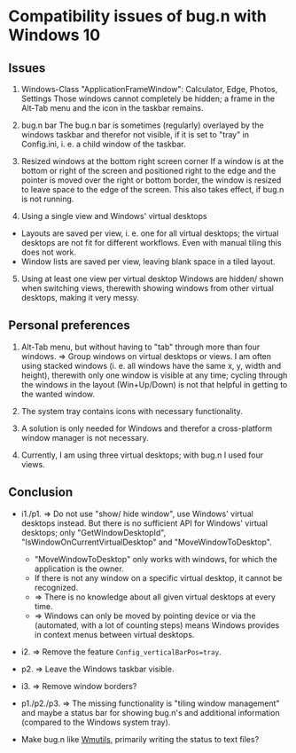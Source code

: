 # Compatibility issues of bug.n with Windows 10


## Issues

1. Windows-Class "ApplicationFrameWindow": Calculator, Edge, Photos, Settings
  Those windows cannot completely be hidden; a frame in the Alt-Tab menu and the icon in the taskbar remains.

2. bug.n bar
  The bug.n bar is sometimes (regularly) overlayed by the windows taskbar and therefor not visible, if it is set to "tray" in Config.ini, i. e. a child window of the taskbar.

3. Resized windows at the bottom right screen corner
  If a window is at the bottom or right of the screen and positioned right to the edge and the pointer is moved over the right or bottom border, the window is resized to leave space to the edge of the screen.
  This also takes effect, if bug.n is not running.

4. Using a single view and Windows' virtual desktops
  * Layouts are saved per view, i. e. one for all virtual desktops; the virtual desktops are not fit for different workflows. Even with manual tiling this does not work.
  * Window lists are saved per view, leaving blank space in a tiled layout.

5. Using at least one view per virtual desktop
  Windows are hidden/ shown when switching views, therewith showing windows from other virtual desktops, making it very messy.


## Personal preferences

1. Alt-Tab menu, but without having to "tab" through more than four windows. => Group windows on virtual desktops or views.
  I am often using stacked windows (i. e. all windows have the same x, y, width and height), therewith only one window is visible at any time; cycling through the windows in the layout (Win+Up/Down) is not that helpful in getting to the wanted window.

2. The system tray contains icons with necessary functionality.

3. A solution is only needed for Windows and therefor a cross-platform window manager is not necessary.

4. Currently, I am using three virtual desktops; with bug.n I used four views.

  
## Conclusion

* i1./p1. => Do not use "show/ hide window", use Windows' virtual desktops instead.
  But there is no sufficient API for Windows' virtual desktops; only "GetWindowDesktopId", "IsWindowOnCurrentVirtualDesktop" and "MoveWindowToDesktop".
  - "MoveWindowToDesktop" only works with windows, for which the application is the owner.
  - If there is not any window on a specific virtual desktop, it cannot be recognized.
  - => There is no knowledge about all given virtual desktops at every time.
  - => Windows can only be moved by pointing device or via the (automated, with a lot of counting steps) means Windows provides in context menus between virtual desktops.

* i2. => Remove the feature `Config_verticalBarPos=tray`.

* p2. => Leave the Windows taskbar visible.

* i3. => Remove window borders?

* p1./p2./p3. => The missing functionality is "tiling window management" and maybe a status bar for showing bug.n's and additional information (compared to the Windows system tray).

* Make bug.n like [Wmutils](https://github.com/wmutils/core), primarily writing the status to text files?
